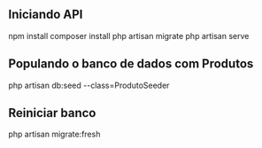 ## Iniciando API

npm install
composer install
php artisan migrate
php artisan serve

## Populando o banco de dados com Produtos

php artisan db:seed --class=ProdutoSeeder

## Reiniciar banco

php artisan migrate:fresh
